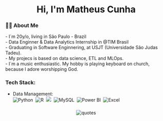 ###

<h1 align="center">Hi, I'm Matheus Cunha</h1>

###

<h3 align="left">👩‍💻  About Me</h3>
- I´m 20y/o, living in São Paulo - Brazil <br>
- Data Enginner & Data Analytics Internship in @TIM Brasil <br>
- Graduating in Software Enginnering, at USJT (Universidade São Judas Tadeu). <br>
- My projecs is based on data science, ETL and MLOps. <br>
- I´m a music enthusiastic. My hobby is playing keyboard on church, because I adore worshipping God. <br>

### Tech Stack:

- Data Management: <br>
![Python](https://img.shields.io/badge/-python-0D1117?style=for-the-badge&logo=python&logoColor=1572B6&labelColor=0D1117)&nbsp;
![R](https://img.shields.io/badge/R-276DC3?style=for-the-badge&logo=r&logoColor=white)&nbsp;
![](https://img.shields.io/badge/Oracle-F80000?style=for-the-badge&logo=oracle&logoColor=black&nbsp)&nbsp;
![MySQL](https://img.shields.io/badge/-mysql-0D1117?style=for-the-badge&logo=mysql&labelColor=0D1117)&nbsp;
![Power BI](https://img.shields.io/badge/Power%20BI-F2C811?logo=power-bi&logoColor=white&style=for-the-badge)&nbsp;
![Excel](https://img.shields.io/badge/Microsoft_Excel-217346?logo=microsoft-excel&logoColor=white&style=for-the-badge)&nbsp;

### 
<div align="center">
  <img src="https://quotes-github-readme.vercel.app/api?type=horizontal&theme=merko)" alt="quotes"  />
</div>
